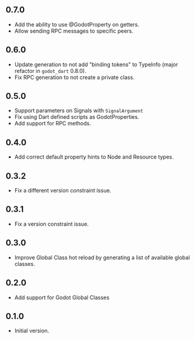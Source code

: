 ## 0.7.0

- Add the ability to use @GodotProperty on getters.
- Allow sending RPC messages to specific peers.

## 0.6.0

- Update generation to not add "binding tokens" to TypeInfo (major refactor in `godot_dart` 0.8.0).
- Fix RPC generation to not create a private class.

## 0.5.0

- Support parameters on Signals with `SignalArgument`
- Fix using Dart defined scripts as GodotProperties.
- Add support for RPC methods.

## 0.4.0

- Add correct default property hints to Node and Resource types.

## 0.3.2

- Fix a different version constraint issue.

## 0.3.1

- Fix a version constraint issue.

## 0.3.0

- Improve Global Class hot reload by generating a list of available global classes.

## 0.2.0

- Add support for Godot Global Classes

## 0.1.0

- Initial version.
